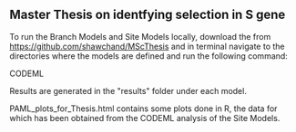 ## Master Thesis on identfying selection in S gene

To run the Branch Models and Site Models locally, download the from https://github.com/shawchand/MScThesis and in terminal navigate to the directories where the models are defined and run the following command:

CODEML

Results are generated in the "results" folder under each model.


PAML_plots_for_Thesis.html contains some plots done in R, the data for which has been obtained from the CODEML analysis of the Site Models.

